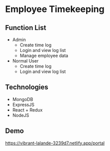 # Employee Timekeeping

## Function List

* Admin
  - Create time log
  - Login and view log list
  - Manage employee data
* Normal User
  - Create time log
  - Login and view log list
  
## Technologies
* MongoDB
* ExpressJS
* React + Redux
* NodeJS

## Demo
https://vibrant-lalande-3239d7.netlify.app/portal
